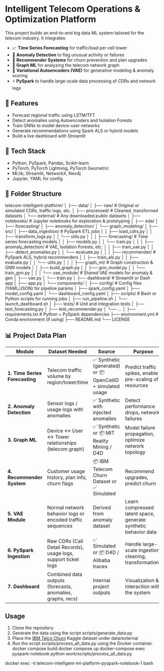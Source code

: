 # Intelligent Telecom Operations & Optimization Platform

This project builds an end-to-end big data ML system tailored for the telecom industry. It integrates:

- 📈 **Time Series Forecasting** for traffic/load per cell tower
- 🛑 **Anomaly Detection** to flag unusual activity or failures
- 🔁 **Recommender Systems** for churn prevention and plan upgrades
- 🔗 **Graph ML** for analyzing the telecom network graph
- 🧠 **Variational Autoencoders (VAE)** for generative modeling & anomaly scoring
- ⚡ **PySpark** to handle large-scale data processing of CDRs and network logs

## 🚀 Features
- Forecast regional traffic using LSTM/TFT
- Detect anomalies using Autoencoders and Isolation Forests
- Train GNNs to model device-user networks
- Generate recommendations using Spark ALS or hybrid models
- Build a live dashboard with Streamlit

## 🧰 Tech Stack
- Python, PySpark, Pandas, Scikit-learn
- PyTorch, PyTorch Lightning, PyTorch Geometric
- MLlib, Streamlit, NetworkX, Neo4j
- Jupyter, YAML for config

## 📁 Folder Structure

telecom-intelligent-platform/
│
├── data/
│   ├── raw/                   # Original or simulated CDRs, traffic logs, etc.
│   ├── processed/             # Cleaned, transformed datasets
│   └── external/              # Any downloaded public datasets
│
├── notebooks/                 # Jupyter notebooks for exploration & prototyping
│   ├── eda/
│   ├── forecasting/
│   ├── anomaly_detection/
│   └── graph_modeling/
│
├── src/
│   ├── data_ingestion/        # PySpark ETL jobs
│   │   ├── load_cdrs.py
│   │   ├── transform_logs.py
│   │   └── utils.py
│   │
│   ├── forecasting/           # Time series forecasting models
│   │   ├── models.py
│   │   └── train.py
│   │
│   ├── anomaly_detection/     # VAE, Isolation Forests, etc.
│   │   ├── train_vae.py
│   │   ├── detect_anomalies.py
│   │   └── evaluate.py
│   │
│   ├── recommender/           # PySpark ALS, hybrid recommenders
│   │   ├── train_als.py
│   │   ├── evaluate.py
│   │   └── utils.py
│   │
│   ├── graph_ml/              # Graph construction & GNN models
│   │   ├── build_graph.py
│   │   ├── gnn_model.py
│   │   └── train_gnn.py
│   │
│   └── vae_module/            # Shared VAE models for anomaly & gen
│       ├── vae.py
│       └── train.py
│
├── dashboard/                 # Streamlit or Dash app
│   ├── app.py
│   └── components/
│
├── config/                    # Config files (YAML/JSON) for pipeline params
│   ├── spark_config.yaml
│   ├── model_config.yaml
│   └── dashboard_config.yaml
│
├── scripts/                   # Bash or Python scripts for running jobs
│   ├── run_pipeline.sh
│   └── launch_dashboard.sh
│
├── tests/                     # Unit and integration tests
│   ├── test_forecasting.py
│   ├── test_recommender.py
│   └── ...
│
├── requirements.txt           # Python + PySpark dependencies
├── environment.yml            # Conda environment (if using)
├── README.md
└── LICENSE

## 📊 **Project Data Plan**

| **Module**                | **Dataset Needed**                                                     | **Source**                          | **Purpose**                                                      |
|---------------------------|------------------------------------------------------------------------|-------------------------------------|------------------------------------------------------------------|
| **1. Time Series Forecasting** | Telecom traffic volume by region/tower/time                             | ✅ Synthetic (generated) or 📦 OpenCelliD + simulated usage | Predict traffic spikes, enable pre-scaling of resources         |
| **2. Anomaly Detection**      | Sensor logs / usage logs with anomalies                                  | ✅ Synthetic with injected anomalies | Detect performance drops, network failures                      |
| **3. Graph ML**               | Device ↔ User ↔ Tower relationships (telecom graph)                      | ✅ Synthetic or 📦 MIT Reality Mining / D4D | Model failure propagation, optimize network topology            |
| **4. Recommender System**     | Customer usage history, plan info, churn flags                           | 📦 IBM Telecom Churn Dataset or ✅ Simulated | Recommend upgrades, predict churn                               |
| **5. VAE Module**             | Normal network behavior logs or encoded traffic sequences                | Derived from anomaly dataset        | Learn compressed latent space, generate synthetic behavior data |
| **6. PySpark Ingestion**      | Raw CDRs (Call Detail Records), usage logs, support ticket logs          | ✅ Simulated or 📦 D4D / Alibaba traces | Handle large-scale ingestion, cleaning, transformations         |
| **7. Dashboard**              | Combined data outputs (forecasts, anomalies, graphs, recs)               | Internal project outputs            | Visualization & interaction with the system                     |

## Usage

1. Clone the repository
2. Generate the data using the script scripts/generate_data.py
3. Place the [IBM Telco Churn](https://www.kaggle.com/datasets/yeanzc/telco-customer-churn-ibm-dataset) Kaggle dataset under data/external
4. Run the script scripts/process_all_data.py using the Docker container.
docker compose build
docker compose up
docker-compose exec pyspark-notebook python work/scripts/process_all_data.py

docker exec -it telecom-intelligent-ml-platform-pyspark-notebook-1 bash